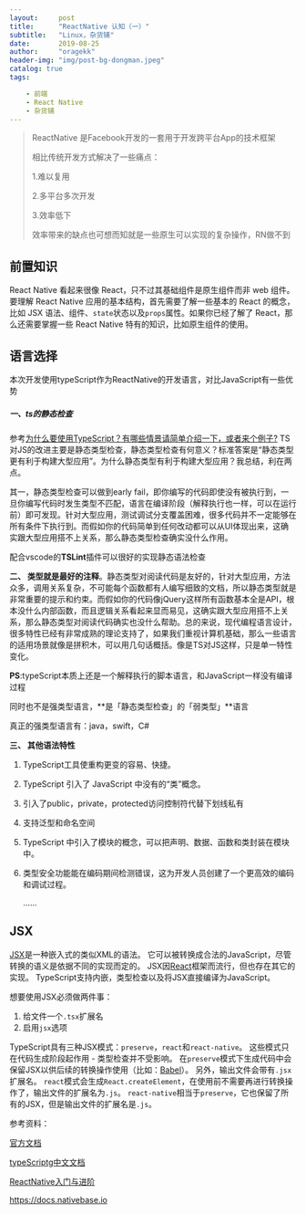 ```yaml
---
layout:     post
title:      "ReactNative 认知（一）"
subtitle:   "Linux，杂货铺"
date:       2019-08-25
author:     "oragekk"
header-img: "img/post-bg-dongman.jpeg"
catalog: true
tags:

    - 前端
    - React Native
    - 杂货铺
---
```




> ReactNative 是Facebook开发的一套用于开发跨平台App的技术框架
>
> 相比传统开发方式解决了一些痛点：
>
> 1.难以复用
>
> 2.多平台多次开发
>
> 3.效率低下
>
> 效率带来的缺点也可想而知就是一些原生可以实现的复杂操作，RN做不到



## 前置知识

React Native 看起来很像 React，只不过其基础组件是原生组件而非 web 组件。要理解 React Native 应用的基本结构，首先需要了解一些基本的 React 的概念，比如 JSX 语法、组件、`state`状态以及`props`属性。如果你已经了解了 React，那么还需要掌握一些 React Native 特有的知识，比如原生组件的使用。

## 语言选择

本次开发使用typeScript作为ReactNative的开发语言，对比JavaScript有一些优势

##### 一、ts的静态检查

参考[为什么要使用TypeScript？有哪些情景请简单介绍一下，或者来个例子?](https://www.zhihu.com/question/64563945)
TS对JS的改进主要是静态类型检查，静态类型检查有何意义？标准答案是“静态类型更有利于构建大型应用”。为什么静态类型有利于构建大型应用？我总结，利在两点。

其一，静态类型检查可以做到early fail，即你编写的代码即使没有被执行到，一旦你编写代码时发生类型不匹配，语言在编译阶段（解释执行也一样，可以在运行前）即可发现。针对大型应用，测试调试分支覆盖困难，很多代码并不一定能够在所有条件下执行到。而假如你的代码简单到任何改动都可以从UI体现出来，这确实跟大型应用搭不上关系，那么静态类型检查确实没什么作用。

配合vscode的**TSLint**插件可以很好的实现静态语法检查



**二、 类型就是最好的注释**。静态类型对阅读代码是友好的，针对大型应用，方法众多，调用关系复杂，不可能每个函数都有人编写细致的文档，所以静态类型就是非常重要的提示和约束。而假如你的代码像jQuery这样所有函数基本全是API，根本没什么内部函数，而且逻辑关系看起来显而易见，这确实跟大型应用搭不上关系，那么静态类型对阅读代码确实也没什么帮助。总的来说，现代编程语言设计，很多特性已经有非常成熟的理论支持了，如果我们重视计算机基础，那么一些语言的适用场景就像是拼积木，可以用几句话概括。像是TS对JS这样，只是单一特性变化。

**PS**:typeScript本质上还是一个解释执行的脚本语言，和JavaScript一样没有编译过程

同时也不是强类型语言，**是「静态类型检查」的「弱类型」**语言

真正的强类型语言有：java，swift，C#



**三、 其他语法特性**

1. TypeScript工具使重构更变的容易、快捷。

2. TypeScript 引入了 JavaScript 中没有的“类”概念。

3. 引入了public，private，protected访问控制符代替下划线私有

4. 支持泛型和命名空间

5. TypeScript 中引入了模块的概念，可以把声明、数据、函数和类封装在模块中。

6. 类型安全功能能在编码期间检测错误，这为开发人员创建了一个更高效的编码和调试过程。

   ……

## JSX

[JSX](https://facebook.github.io/jsx/)是一种嵌入式的类似XML的语法。 它可以被转换成合法的JavaScript，尽管转换的语义是依据不同的实现而定的。 JSX因[React](https://reactjs.org/)框架而流行，但也存在其它的实现。 TypeScript支持内嵌，类型检查以及将JSX直接编译为JavaScript。

想要使用JSX必须做两件事：

1. 给文件一个`.tsx`扩展名
2. 启用`jsx`选项

TypeScript具有三种JSX模式：`preserve`，`react`和`react-native`。 这些模式只在代码生成阶段起作用 - 类型检查并不受影响。 在`preserve`模式下生成代码中会保留JSX以供后续的转换操作使用（比如：[Babel](https://babeljs.io/)）。 另外，输出文件会带有`.jsx`扩展名。 `react`模式会生成`React.createElement`，在使用前不需要再进行转换操作了，输出文件的扩展名为`.js`。 `react-native`相当于`preserve`，它也保留了所有的JSX，但是输出文件的扩展名是`.js`。



参考资料：

[官方文档](https://reactnative.cn/docs/layout-props/#justifycontent)

[typeScriptg中文文档](https://www.tslang.cn/docs/home.html)

[ReactNative入门与进阶](https://www.imooc.com/video/14286)

[https://docs.nativebase.io ]([https://docs.nativebase.io](https://docs.nativebase.io/))




